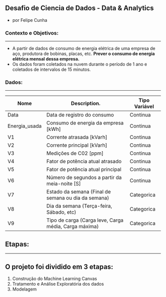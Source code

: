 ## **Desafio de Ciencia de Dados - Data & Analytics**

- por Felipe Cunha 

### Contexto e Objetivos: 
---

- A partir de dados de consumo de energia elétrica de uma empresa de aço, produtora de bobinas, placas, etc. **Prever o consumo de energia elétrica mensal dessa empresa.**
- Os dados foram coletados na nuvem durante o período de 1 ano e coletados de intervalos de 15 minutos.

### Dados: 
---

| Nome          | Description.                                         | Tipo Variável | 
|---------------|------------------------------------------------------|---------------|
| Data          | Data de registro do consumo                          | Continua      |
| Energia_usada | Consumo de energia da empresa [kWh]                  | Continua      |
| V1            | Corrente atrasada [kVarh]                            | Continua      |
| V2            | Corrente principal [kVarh]                           | Continua      |
| V3            | Medições de C02 [ppm]                                | Continua      |
| V4            | Fator de potência atual atrasado                     | Continua      |
| V5            | Fator de potência atual principal                    | Continua      |
| V6            | Número de segundos a partir da meia-noite [S]        | Continua      |
| V7            | Estado da semana (Final de semana ou dia da semana)  | Categorica    |
| V8            | Dia da semana (Terça-feira, Sábado, etc)             | Categorica    |
| V9            | Tipo de carga (Carga leve, Carga média, Carga máxima) | Categorica    | 

## Etapas:
---
O projeto foi dividido em 3 etapas:
---
1. Construção do Machine Learning Canvas
2. Tratamento e Análise Exploratória dos dados
3. Modelagem 
